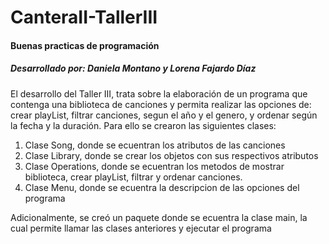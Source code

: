 # CanteraII-TallerIII
#### Buenas practicas de programación
##### Desarrollado por: Daniela Montano y Lorena Fajardo Díaz

El desarrollo del Taller III, trata sobre la elaboración de un programa que contenga una biblioteca de canciones y permita realizar las opciones de: crear playList, filtrar canciones, segun el año y el genero, y ordenar según la fecha y la duración. Para ello se crearon las siguientes clases:

1. Clase Song, donde se ecuentran los atributos de las canciones
2. Clase Library, donde se crear los objetos con sus respectivos atributos
3. Clase Operations, donde se ecuentran los metodos de mostrar biblioteca, crear playList, filtrar y ordenar canciones.
4. Clase Menu, donde se ecuentra la descripcion de las opciones del programa

Adicionalmente, se creó un paquete donde se ecuentra la clase main, la cual permite llamar las clases anteriores y ejecutar el programa
